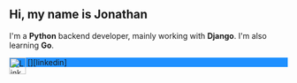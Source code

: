 Hi, my name is Jonathan
---
I'm a **Python** backend developer, mainly working with **Django**. I'm also learning **Go**.

<div style="background-color: dodgerblue;">
    [<img align="left" alt="LinkedIn" width="30px" src="https://cdn.jsdelivr.net/npm/simple-icons@8.4.0/icons/linkedin.svg" />][linkedin]
</div>

[linkedin]: https://www.linkedin.com/in/jonathanciapetti/
